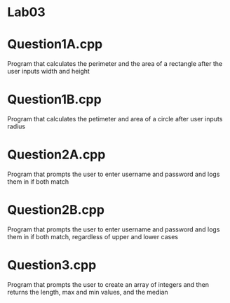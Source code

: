 # Lab03

# Question1A.cpp
Program that calculates the perimeter and the area of a rectangle after the user inputs width and height

# Question1B.cpp
Program that calculates the petimeter and area of a circle after user inputs radius

# Question2A.cpp
Program that prompts the user to enter username and password and logs them in if both match

# Question2B.cpp
Program that prompts the user to enter username and password and logs them in if both match, regardless of upper and lower cases

# Question3.cpp
Program that prompts the user to create an array of integers and then returns the length, max and min values, and the median
